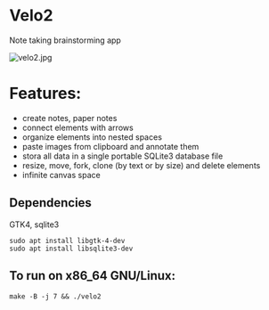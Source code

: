 # Velo2

Note taking brainstorming app

![velo2.jpg](https://gist.github.com/user-attachments/assets/b029a9b1-be2c-4c45-8f50-283d6210e506.jpg?raw=true)

# Features:

* create notes, paper notes
* connect elements with arrows
* organize elements into nested spaces
* paste images from clipboard and annotate them
* stora all data in a single portable SQLite3 database file
* resize, move, fork, clone (by text or by size) and delete elements
* infinite canvas space

## Dependencies

GTK4, sqlite3

```
sudo apt install libgtk-4-dev
sudo apt install libsqlite3-dev
```

## To run on x86_64 GNU/Linux:

`make -B -j 7 && ./velo2`
